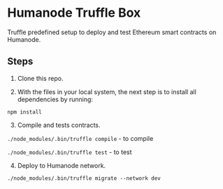 # Humanode Truffle Box

Truffle predefined setup to deploy and test Ethereum smart contracts on Humanode.

## Steps

1. Clone this repo.

2. With the files in your local system, the next step is to install all dependencies by running:

`npm install`

3. Compile and tests contracts.

`./node_modules/.bin/truffle compile` - to compile

`./node_modules/.bin/truffle test` - to test

4. Deploy to Humanode network.

`./node_modules/.bin/truffle migrate --network dev`
